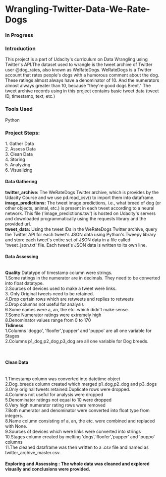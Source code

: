 # Wrangling-Twitter-Data-We-Rate-Dogs

<h3>In Progress</h3>

<h3> Introduction </h3>

This project is a part of Udacity's curriculum on Data Wrangling using Twitter's API.The dataset used to wrangle is the tweet archive of Twitter user @dog_rates, also known as WeRateDogs. WeRateDogs is a Twitter account that rates people's dogs with a humorous comment about the dog. These ratings almost always have a denominator of 10. And the numerators almost always greater than 10, because "they're good dogs Brent." The tweet archive records using in this project contains basic tweet data (tweet ID, timestamp, text, etc.)

<h3>Tools Used</h3>  Python<br>

<h3>Project Steps:</h3>
1. Gather Data<br>
2. Assess Data<br>
3. Clean Data<br>
4. Storing<br>
5. Analyzing <br>
6. Visualizing <br>

<h4>Data Gathering</h4>
<b>twitter_archive:</b> The WeRateDogs Twitter archive, which is provides by the Udacity Course and we use pd.read_csv() to import them into dataframe.<br>
<b>image_predictions:</b> The tweet image predictions, i.e., what breed of dog (or other objects, animal, etc.) is present in each tweet according to a neural network. This file ('image_predictions.tsv') is hosted on Udacity's servers and downloaded programmatically using the requests library and the provided url.<br>
<b>tweet_data:</b> Using the tweet IDs in the WeRateDogs Twitter archive, query the Twitter API for each tweet's JSON data using Python's Tweepy library and store each tweet's entire set of JSON data in a file called 'tweet_json.txt' file. Each tweet's JSON data is written to its own line. <br>
<h4> Data Assessing </h4><br>
<b>Quality</b>
Datatype of timestamp column were strings.
<br>1.Some ratings in the numerator are in decimals. They need to be converted into float datatype.
<br>2.Sources of devices used to make a tweet were links.
<br>3. Only Original tweets need to be retained.
<br>4.Drop certain rows which are retweets and replies to retweets
<br>5.Drop columns not useful for analysis
<br>6.Some names were a, an, the etc. which didn't make sense.
<br>7.Some Numerator ratings were extremely high
<br>8.Denominator values range from 0 to 170
<br><b>Tidiness</b>
<br>1.Columns 'doggo', 'floofer','pupper' and 'puppo' are all one variable for Stages
<br>2.Columns p1_dog,p2_dog,p3_dog are all one variable for Dog breeds.

<br><h4>Clean Data</h4>
<br>1.Timestamp column was converted into datetime object
<br>2.Dog_breeds column created which merged p1_dog,p2_dog and p3_dogs
<br>3.Only original tweets retained.Duplicate rows were dropped.
<br>4.Columns not useful for analysis were dropped
<br>5.Denominator ratings not equal to 10 were dropped
<br>6.Very high numerator rating rows were removed
<br>7.Both numerator and denominator were converted into float type from integers.
<br>8.Name column consisting of a, an, the etc. were combined and replaced with None.
<br>9.Sources of devices which were links were converted into strings
<br>10.Stages column created by melting 'dogs','floofer','pupper' and 'puppo' columns
<br>11.The cleaned dataframe was then written to a .csv file and named as twitter_archive_master.csv.

<h4> Exploring and Assessing : The whole data was cleaned and explored visually and conclusions were provided.
